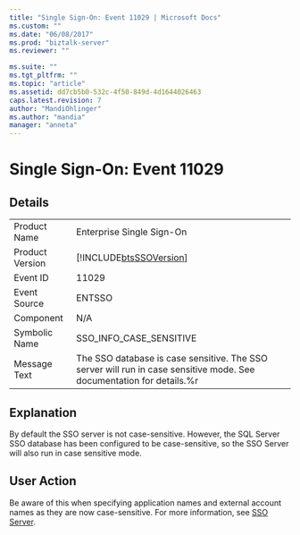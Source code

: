 ```yaml
---
title: "Single Sign-On: Event 11029 | Microsoft Docs"
ms.custom: ""
ms.date: "06/08/2017"
ms.prod: "biztalk-server"
ms.reviewer: ""

ms.suite: ""
ms.tgt_pltfrm: ""
ms.topic: "article"
ms.assetid: dd7cb5b0-532c-4f50-849d-4d1644026463
caps.latest.revision: 7
author: "MandiOhlinger"
ms.author: "mandia"
manager: "anneta"
---
```

# Single Sign-On: Event 11029
## Details  
  
|                 |                                                                                                                      |
|-----------------|----------------------------------------------------------------------------------------------------------------------|
|  Product Name   |                                              Enterprise Single Sign-On                                               |
| Product Version |                              [!INCLUDE[btsSSOVersion](../includes/btsssoversion-md.md)]                              |
|    Event ID     |                                                        11029                                                         |
|  Event Source   |                                                        ENTSSO                                                        |
|    Component    |                                                         N/A                                                          |
|  Symbolic Name  |                                               SSO_INFO_CASE_SENSITIVE                                                |
|  Message Text   | The SSO database is case sensitive. The SSO server will run in case sensitive mode. See documentation for details.%r |
  
## Explanation  
 By default the SSO server is not case-sensitive. However, the SQL Server SSO database has been configured to be case-sensitive, so the SSO Server will also run in case sensitive mode.  
  
## User Action  
 Be aware of this when specifying application names and external account names as they are now case-sensitive. For more information, see [SSO Server](../core/sso-server.md).